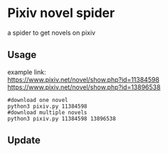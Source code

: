 # Pixiv novel spider
a spider to get novels on pixiv

## Usage
example link:   
https://www.pixiv.net/novel/show.php?id=11384598  
https://www.pixiv.net/novel/show.php?id=13896538  
```shell
#download one novel
python3 pixiv.py 11384598
#download multiple novels
python3 pixiv.py 11384598 13896538
```

## Update

